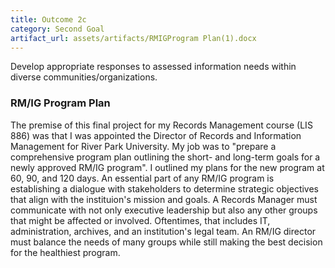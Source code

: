 ```yaml
---
title: Outcome 2c
category: Second Goal
artifact_url: assets/artifacts/RMIGProgram Plan(1).docx
---
```

Develop appropriate responses to assessed information needs within diverse communities/organizations.
### **RM/IG Program Plan** ###
The premise of this final project for my Records Management course (LIS 886) was that I was appointed the Director of Records and Information Management for River Park University. My job was to "prepare a comprehensive program plan outlining the short- and long-term goals for a newly approved RM/IG program". I outlined my plans for the new program at 60, 90, and 120 days. An essential part of any RM/IG program is establishing a dialogue with stakeholders to determine strategic objectives that align with the instituion's mission and goals. A Records Manager must communicate with not only executive leadership but also any other groups that might be affected or involved. Oftentimes, that includes IT, administration, archives, and an institution's legal team. An RM/IG director must balance the needs of many groups while still making the best decision for the healthiest program. 


